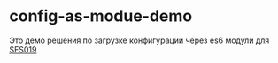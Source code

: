 # config-as-modue-demo

Это демо решения по загрузке конфигурации через es6 модули для [SFS019](https://github.com/safeblock-com/wiki/blob/main/specs/SFS-019%20Stand-Independent%20Images.md)
